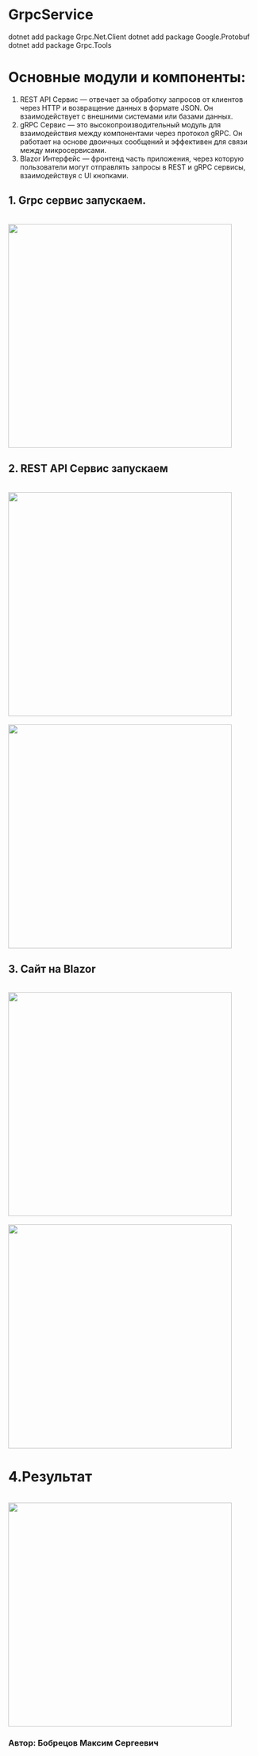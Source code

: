 # GrpcService
dotnet add package Grpc.Net.Client
dotnet add package Google.Protobuf
dotnet add package Grpc.Tools


# Основные модули и компоненты:
1.	REST API Сервис — отвечает за обработку запросов от клиентов через HTTP и возвращение данных в формате JSON. Он взаимодействует с внешними системами или базами данных.
2.	gRPC Сервис — это высокопроизводительный модуль для взаимодействия между компонентами через протокол gRPC. Он работает на основе двоичных сообщений и эффективен для связи между микросервисами.
3.	Blazor Интерфейс — фронтенд часть приложения, через которую пользователи могут отправлять запросы в REST и gRPC сервисы, взаимодействуя с UI кнопками.

## 1. Grpc сервис запускаем.

<br>
<img src='https://github.com/user-attachments/assets/bc8a4baf-4682-4a42-af49-a366dcc11529' width="450" />
</br>


## 2. REST API Сервис запускаем


<br>
<img src='https://github.com/user-attachments/assets/e78c883e-d942-443b-836e-f404b7ad1292' width="450" />
</br>


<br>
<img src='https://github.com/user-attachments/assets/ea4225bf-5a9e-4dae-bf8d-bdb7d8ee134a' width="450" />
</br>

## 3.  Сайт на Blazor

<br>
<img src='https://github.com/user-attachments/assets/fa562713-38c4-46e6-b1f0-9ae85360eb34' width="450" />
</br>

<br>
<img src='https://github.com/user-attachments/assets/7f8f0317-cdb3-4b2f-9d7b-e637ab74114d' width="450" />
</br>

# 4.Результат

<br>
<img src='https://github.com/user-attachments/assets/039759dc-d94b-4cad-b0d0-3cf8c7ccaade' width="450" />
</br>

### Автор: Бобрецов Максим Сергеевич
